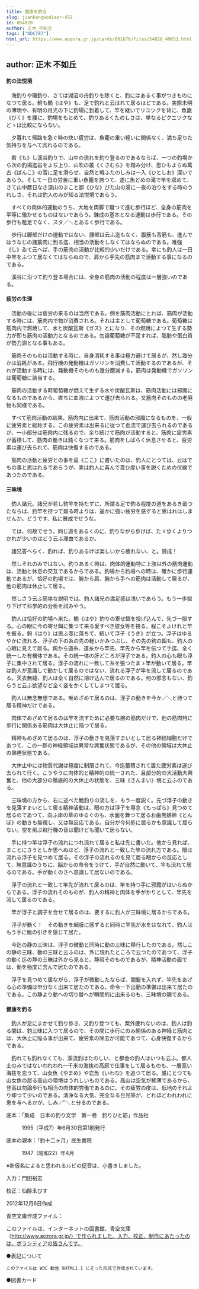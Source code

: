 ```yaml
---
title: 健康を釣る
slug: jiankangwodiaor-452
id: 054828
author: 正木 不如丘
tags: ["NDC787"]
html_url: https://www.aozora.gr.jp/cards/001676/files/54828_49651.html
---
```


## author: 正木 不如丘

#### 釣の法悦境




　海釣りや磯釣り、さては湖沼の舟釣りを除くと、釣にはあるく事がつきものになつて居る。鮒も鮠《はや》も、足で釣れと云はれて居るほどである。実際未明の薄明や、有明の月光の下に釣場に到着して、竿を継いでリユツクを背に、魚籠《びく》を腰に、釣場をもとめて、釣りあるくたのしさは、単なるピクニツクなどゝは比較にならない。

　夕暮れて帰路を急ぐ時の快い疲労は、魚籠の重い軽いに関係なく、満ち足りた気持ちを与へて呉れるのである。

　若《も》し溪谷釣りで、山中の流れを釣り登るのであるならば、一つの釣場から次の釣場迄岩をよぢ上り、山吹の叢《くさむら》を踏み分け、思ひもよらぬ萬古《ばんこ》の雪に足を滑らせ、自然と戦ふたのしみは一入《ひとしお》深いであらう。そして一日の労苦に重い魚籠を誇つて、遂に魚どめの滝で竿を収めて、さて山中暦日なき深山のまこと鄙《ひな》びた山の湯に一夜の泊りをする時のうれしさ、それは釣人のみが知る法悦境であらう。

　すべての肉体的運動のうち、大地を両脚で蹴つて進む歩行ほど、全身の筋肉を平等に働かせるものはないであらう。錬成の基本となる運動は歩行である。その歩行も駈足でなく、スタ／＼とあるく歩行である。

　歩行は脚部だけの運動ではない、腰部は云ふ迄もなく、腹筋も背筋も、進んではうなじの諸筋肉に到る迄、相当の活動をしなくてはならぬのである。唯強《し》ゐて云へば、手の筋肉の活動が比較的少いだけである。幸にも釣人は一日中竿をふつて居なくてはならぬので、肩から手先の筋肉まで活動する事になるのである。

　溪谷に沿つて釣り登る場合には、全身の筋肉の活動の程度は一層強いのである。



#### 疲労の生理




　活動の後には疲労の来るのは当然である。例を筋肉活動にとれば、筋肉が活動する時には、筋肉内で物が消費される。それは主として葡萄糖である。葡萄糖は筋肉内で燃焼して、水と炭酸瓦斯《ガス》とになり、その燃焼によつて生ずる勢力が即ち筋肉の活動力となるのである。勿論葡萄糖が不足すれば、脂肪や蛋白質が勢力源となる事もある。

　筋肉そのものは活動する時に、自身消耗する事は極力避けて居るが、然し幾分かは消耗がある。飛行機の発動機はガソリンを消費して活動するのであるが、それが活動する時には、発動機そのものも幾分磨滅する。筋肉は発動機でガソリンは葡萄糖に該当する。

　筋肉の活動する時葡萄糖が燃えて生ずる水や炭酸瓦斯は、筋肉活動には邪魔になるものであるから、直ちに血液によつて運び去られる。又筋肉そのものの老廃物も同様である。

　すべて筋肉活動の結果、筋肉内に出来て、筋肉活動の邪魔になるものを、一般に疲労素と総称する。この疲労素は出来るに従つて血流で運び去られるのであるが、一小部分は筋肉内に残るので、余り続けて筋肉が活動すると、筋肉に疲労素が蓄積して、筋肉の働きは鈍くなつて来る。筋肉をしばらく休息させると、疲労素は運び去られて、筋肉は快復するのである。

　筋肉の活動と疲労との事を茲《ここ》に書いたのは、釣人にとつては、云はでもの事と思はれるであらうが、実は釣人に喜んで貰ひ度い事を説くための伏線であつたのである。



#### 三昧境




　釣人諸兄。諸兄が若し釣竿を持たずに、所謂る足で釣る程度の道をあるき廻つたならば、釣竿を持つて廻る時よりは、遥かに強い疲労を感ずると思はれはしませんか。どうです、私に賛成でせうな。

　では、何故でせう。同じ道をあるくのに、釣りながら歩けば、たゞ歩くよりつかれが少いのはどう云ふ理由であるか。

　諸兄答へらく、釣れば、釣りあるけば楽しいから疲れない、と。賛成！

　然しそれのみではない。釣りあるく時は、肉体的運動特に上肢以外の筋肉運動は、活動と休息の交互であるからである。釣場から釣場への時は、確かに歩行運動であるが、恰好の釣場では、腕から肩、腕から手への筋肉は活動して居るが、他の筋肉は休止して居る。

　然しさう云ふ簡単な説明では、釣人諸兄の満足感は浅いであらう。もう一歩掘り下げて科学的の分析を試みやう。

　釣人は恰好の釣場へ来た。鮠《はや》釣りの寄せ餌を投げ込んで、先づ一服する。心の眼に今の寄せ餌に集つて来る愛すべき彼女等を視る。程こそよけれと竿を振る。鉤《はり》は思ふ壺に落ちて、続いて浮子《うき》が立つ。浮子はゆるやかに流れる、浮子の下の糸の先の軽いかみつぶし、その先の鉤の餌も、釣人の心眼に見えて居る。鉤から道糸、道糸から竿先、竿先から竿を伝つて手迄、全く統一した有機体である。その統一体の肝どころが浮子である。釣人の心も眼も浮子に集中されて居る。浮子の流れに一致して糸を張つたまゝ竿が動いて居る。竿は釣人が意識して動かして居るのではない、流れる浮子が竿を流して居るのである。天衣無縫、釣人は全く自然に溶け込んで居るのである。何の邪念もない、釣らうと云ふ欲望など全く姿をかくしてしまつて居る。

　釣人は無念無想である。唯めざめて居るのは、浮子の動きを今か／＼と待つて居る精神だけである。

　肉体でめざめて居るのは竿を流すために必要な腕の筋肉だけで、他の筋肉特に歩行に関係ある筋肉は大休止に陥つて居る。

　精神もめざめて居るのは、浮子の動きを見落すまいとして居る神経細胞だけであつて、この一群の神経領域は異常な興奮状態であるが、その他の領域は大休止の熟睡状態である。

　大休止中には物質代謝は極度に制限されて、今迄蓄積されて居た疲労素は運び去られて行く。こうやうに肉体的と精神的の統一された、且部分的の大活動大興奮と、他の大部分の徹底的の大休止の状態を、三昧《さんまい》境と云ふのである。

　三昧境の方から、右に述べた鮠釣りの流しを、もう一度説く。先づ浮子の動きを見落すまいとして居る精神活動は、眼の方は浮子を専念《もっぱら》見つめて居るのであつて、向ふ岸の草のゆるぐのも、水面を舞つて居るお歯黒蜻蛉《とんぼ》の動きも無視し、又は無反応である。自分が今何処に居るかも意識して居らない。空を飛ぶ飛行機の音は聞けども聞いて居らない。

　手に持つ竿は浮子の流れにつれ流れて居ると私は先に書いた。他から見れば、まことにさうとしか思へぬほど、浮子の流れと一致した竿の流れ方である。眼は流れる浮子を見つめて居る。その浮子の流れるのを見て居る眼からの反応として、無意識のうちに、脳からの命令をうけて、手が自然に動いて、竿も流れて居るのである。手が動くのさへ意識して居ないのである。

　浮子の流れと一致して竿先が流れて居るのは、竿を持つ手に邪魔がはいらぬからである。浮子の流れそのものが、釣人の精神と肉体を手がかりとして、竿先を流して居るのである。

　竿が浮子と調子を合せて居るのは、要するに釣人が三昧境に居るからである。

　浮子が動く！　その動きを網膜に感ずると同時に竿先が水をはなれて、釣人はもう手に鮠の引きを感じて居た。

　今迄の静の三昧は、浮子の微動と同時に動の三昧に移行したのである。然しこの静の三昧、動の三昧と云ふのは、外に現れたところで云つたのであつて、浮子の動く迄の静の三昧は外から見ると、静寂そのものであるが、精神活動の面では、動を極度に含んで居たのである。

　浮子を見つめて居ながら、浮子が微動したならば、間髪を入れず、竿先をあげる心の準備は申分なく出来て居たのである。命令一下出動の準備は出来て居たのである。この静より動への切り替へが瞬間的に出来るのも、三昧境の賜である。



#### 健康を釣る




　釣人が足にまかせて釣り歩き、又釣り登つても、案外疲れないのは、釣人は釣る間は、釣三昧に入つて居るので、その間に歩行にのみ関係のある神経と筋肉とは、大休止に陥る事が出来て、疲労素の除去が可能であつて、心身快復するからである。

　釣れても釣れなくても、溪流釣はたのしい、と都会の釣人はいつも云ふ。都人士のみではないわれわれ一千米の海抜の高原で仕事をして居るものも、一層高い海抜を恋うて、山女魚《やまめ》や岩魚《いわな》を追つて居る。誰にとつても山女魚の居る高山の環境はうれしいものである。高山は空気が稀薄であるから、登高は勿論歩行も相当の肉体的労働であるのに、その疲労の度は、低地のそれより却つて少いのである。清浄なる大気、完全なる日光等が、どれほどわれわれに恵を与へるかが、しみ／″＼と分るのである。













底本：「集成　日本の釣り文学　第一巻　釣りひと筋」作品社

　　　1995（平成7）年6月30日第1刷発行

底本の親本：「釣十二ヶ月」民生書院

　　　1947（昭和22）年4月

※新仮名によると思われるルビの促音は、小書きしました。

入力：門田裕志

校正：仙酔ゑびす

2012年12月6日作成

青空文庫作成ファイル：

このファイルは、インターネットの図書館、青空文庫（http://www.aozora.gr.jp/）で作られました。入力、校正、制作にあたったのは、ボランティアの皆さんです。











●表記について


	このファイルは W3C 勧告 XHTML1.1 にそった形式で作成されています。







●図書カード